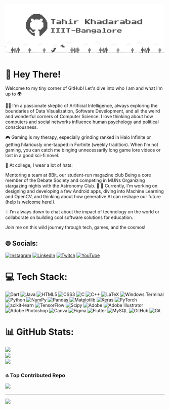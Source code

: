 <!--
**Tah1rTheT1ger/Tah1rTheT1ger** is a ✨ _special_ ✨ repository because its `README.md` (this file) appears on your GitHub profile.

Here are some ideas to get you started:

- 🔭 I’m currently working on ...
- 🌱 I’m currently learning ...
- 👯 I’m looking to collaborate on ...
- 🤔 I’m looking for help with ...
- 💬 Ask me about ...
- 📫 How to reach me: ...
- 😄 Pronouns: ...
- ⚡ Fun fact: ...
-->

![Header](Tah1rTheT1ger_GitHub_Banner.png)

# 👋 Hey There!
Welcome to my tiny corner of GitHub! Let's dive into who I am and what I'm up to 🌍

👨‍💻 I'm a passionate skeptic of Artificial Intelligence, always exploring the boundaries of Data Visualization, Software Development, and all the weird and wonderful corners of Computer Science. I love thinking about how computers and social networks influence human psychology and political consciousness.

🎮 Gaming is my therapy, especially grinding ranked in Halo Infinite or getting hilariously one-tapped in Fortnite (weekly tradition). When I'm not gaming, you can catch me binging unnecessarily long game lore videos or lost in a good sci-fi novel.

👾 At college, I wear a lot of hats:

Mentoring a team at 8Bit, our student-run magazine club
Being a core member of the Debate Society and competing in MUNs
Organizing stargazing nights with the Astronomy Club. 🌌
📱 Currently, I'm working on designing and developing a few Android apps, diving into Machine Learning and OpenCV, and thinking about how generative AI can reshape our future (help is welcome here!).

💡 I’m always down to chat about the impact of technology on the world or collaborate on building cool software solutions for education.

Join me on this wild journey through tech, games, and the cosmos!

## 🌐 Socials:
[![Instagram](https://img.shields.io/badge/Instagram-%23E4405F.svg?logo=Instagram&logoColor=white)](https://instagram.com/iamtah1r) [![LinkedIn](https://img.shields.io/badge/LinkedIn-%230077B5.svg?logo=linkedin&logoColor=white)](https://linkedin.com/in/tahirkhadarabad) [![Twitch](https://img.shields.io/badge/Twitch-%239146FF.svg?logo=Twitch&logoColor=white)](https://twitch.tv/Tah1rTheT1ger) [![YouTube](https://img.shields.io/badge/YouTube-%23FF0000.svg?logo=YouTube&logoColor=white)](https://youtube.com/@Tah1rTheT1ger) 

# 💻 Tech Stack:
![Dart](https://img.shields.io/badge/dart-%230175C2.svg?style=flat&logo=dart&logoColor=white) ![Java](https://img.shields.io/badge/java-%23ED8B00.svg?style=flat&logo=openjdk&logoColor=white) ![HTML5](https://img.shields.io/badge/html5-%23E34F26.svg?style=flat&logo=html5&logoColor=white) ![CSS3](https://img.shields.io/badge/css3-%231572B6.svg?style=flat&logo=css3&logoColor=white) ![C](https://img.shields.io/badge/c-%2300599C.svg?style=flat&logo=c&logoColor=white) ![C++](https://img.shields.io/badge/c++-%2300599C.svg?style=flat&logo=c%2B%2B&logoColor=white) ![LaTeX](https://img.shields.io/badge/latex-%23008080.svg?style=flat&logo=latex&logoColor=white) ![Windows Terminal](https://img.shields.io/badge/Windows%20Terminal-%234D4D4D.svg?style=flat&logo=windows-terminal&logoColor=white) ![Python](https://img.shields.io/badge/python-3670A0?style=flat&logo=python&logoColor=ffdd54) ![NumPy](https://img.shields.io/badge/numpy-%23013243.svg?style=flat&logo=numpy&logoColor=white) ![Pandas](https://img.shields.io/badge/pandas-%23150458.svg?style=flat&logo=pandas&logoColor=white) ![Matplotlib](https://img.shields.io/badge/Matplotlib-%23ffffff.svg?style=flat&logo=Matplotlib&logoColor=black) ![Keras](https://img.shields.io/badge/Keras-%23D00000.svg?style=flat&logo=Keras&logoColor=white) ![PyTorch](https://img.shields.io/badge/PyTorch-%23EE4C2C.svg?style=flat&logo=PyTorch&logoColor=white) ![scikit-learn](https://img.shields.io/badge/scikit--learn-%23F7931E.svg?style=flat&logo=scikit-learn&logoColor=white) ![TensorFlow](https://img.shields.io/badge/TensorFlow-%23FF6F00.svg?style=flat&logo=TensorFlow&logoColor=white) ![Scipy](https://img.shields.io/badge/SciPy-%230C55A5.svg?style=flat&logo=scipy&logoColor=%white) ![Adobe](https://img.shields.io/badge/adobe-%23FF0000.svg?style=flat&logo=adobe&logoColor=white) ![Adobe Illustrator](https://img.shields.io/badge/adobe%20illustrator-%23FF9A00.svg?style=flat&logo=adobe%20illustrator&logoColor=white) ![Adobe Photoshop](https://img.shields.io/badge/adobe%20photoshop-%2331A8FF.svg?style=flat&logo=adobe%20photoshop&logoColor=white) ![Canva](https://img.shields.io/badge/Canva-%2300C4CC.svg?style=flat&logo=Canva&logoColor=white) ![Figma](https://img.shields.io/badge/figma-%23F24E1E.svg?style=flat&logo=figma&logoColor=white) ![Flutter](https://img.shields.io/badge/Flutter-%2302569B.svg?style=flat&logo=Flutter&logoColor=white) ![MySQL](https://img.shields.io/badge/mysql-4479A1.svg?style=flat&logo=mysql&logoColor=white) ![GitHub](https://img.shields.io/badge/github-%23121011.svg?style=flat&logo=github&logoColor=white) ![Git](https://img.shields.io/badge/git-%23F05033.svg?style=flat&logo=git&logoColor=white)

# 📊 GitHub Stats:
![](https://github-readme-stats.vercel.app/api?username=Tah1rTheT1ger&theme=codeSTACKr&hide_border=false&include_all_commits=false&count_private=false)<br/>
![](https://github-readme-streak-stats.herokuapp.com/?user=Tah1rTheT1ger&theme=codeSTACKr&hide_border=false)<br/>
![](https://github-readme-stats.vercel.app/api/top-langs/?username=Tah1rTheT1ger&theme=codeSTACKr&hide_border=false&include_all_commits=false&count_private=false&layout=compact)

### 🔝 Top Contributed Repo
![](https://github-contributor-stats.vercel.app/api?username=Tah1rTheT1ger&limit=5&theme=blue_navy&combine_all_yearly_contributions=true)

---
[![](https://visitcount.itsvg.in/api?id=Tah1rTheT1ger&icon=3&color=6)](https://visitcount.itsvg.in)

<!-- Proudly created with GPRM ( https://gprm.itsvg.in ) -->
